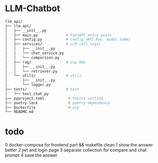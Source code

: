 # LLM-Chatbot

```bash
llm_api/
├── llm_api/                
│   ├── __init__.py
│   ├── main.py             # FastAPI entry point
│   ├── config.py           # config（API Key. model name）
│   ├── services/           # LLM call logic
│   │   ├── __init__.py
│   │   └── chat_service.py
│   │   └── comparison.py
│   ├── rag/                # wip RAG
│   │   ├── __init__.py
│   │   └── retriever.py
│   └── utils/              # utils
│       ├── __init__.py
│       └── logger.py
├── tests/                  # test
│   └── test_chat.py
├── pyproject.toml           # Poetry setting
├── poetry.lock              # poetry dependency
├── Dockerfile               # wip
└── README.md

```

# todo
0 docker-compose for frontend part && makefile clean
1 show the answer better
2 jwt and login page
3 separate collection for compare and chat prompt
4 save the answer

